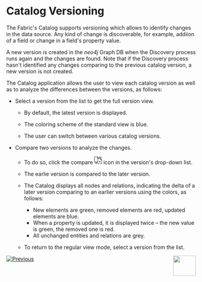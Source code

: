 <web>

# Catalog Versioning

The Fabric's Catalog supports versioning which allows to identify changes in the data source. Any kind of change is discoverable, for example, addiion of a field or change in a field's property value.

A new version is created in the *neo4j* Graph DB when the Discovery process runs again and the changes  are found. Note that if the Discovery process hasn't identified any changes comparing to the previous catalog version, a new version is not created.

The Catalog application allows the user to view each catalog version as well as to analyze the differences between the versions, as follows:

* Select a version from the list to get the full version view. 
  * By default, the latest version is displayed.

  * The coloring scheme of the standard view is blue.

  * The user can switch between various catalog versions. 
* Compare two versions to analyze the changes. 
  * To do so, click the compare <img src="images/compare.png" style="zoom:75%;" /> icon in the version's drop-down list.
  * The earlie version is compared to the later version. 
  * The Catalog displays all nodes and relations, indicating the delta of a later version comparing to an earlier versions using the colors, as follows:
    * New elements are green, removed elements are red, updated elements are blue.
    * When a property is updated, it is displayed twice –  the new value is green, the removed one is red.
    * All unchanged entities and relations are grey.
  
  * To return to the regular view mode, select a version from the list.
  





[![Previous](/articles/images/Previous.png)](05_catalog_app.md)[<img align="right" width="60" height="54" src="/articles/images/Next.png">](07_manual_overrides.md) 

</web>
